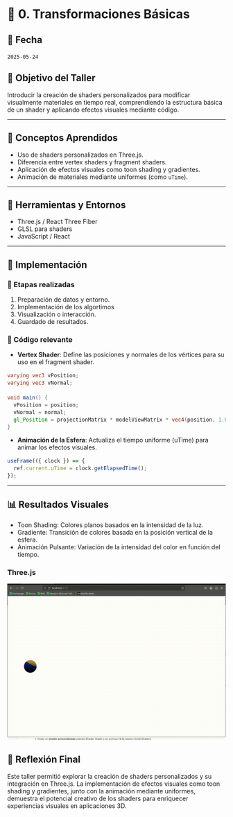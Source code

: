 # 🧪 0. Transformaciones Básicas

## 📅 Fecha
`2025-05-24` 


## 🎯 Objetivo del Taller

Introducir la creación de shaders personalizados para modificar visualmente materiales en tiempo real, comprendiendo la estructura básica de un shader y aplicando efectos visuales mediante código.

---

## 🧠 Conceptos Aprendidos

- Uso de shaders personalizados en Three.js.
- Diferencia entre vertex shaders y fragment shaders.
- Aplicación de efectos visuales como toon shading y gradientes.
- Animación de materiales mediante uniformes (como `uTime`).
---

## 🔧 Herramientas y Entornos


- Three.js / React Three Fiber
- GLSL para shaders
- JavaScript / React

---

## 🧪 Implementación

### 🔹 Etapas realizadas
1. Preparación de datos y entorno.
2. Implementación de los algortimos
3. Visualización o interacción.
4. Guardado de resultados.

### 🔹 Código relevante


- **Vertex Shader**: Define las posiciones y normales de los vértices para su uso en el fragment shader.

```glsl
varying vec3 vPosition;
varying vec3 vNormal;

void main() {
  vPosition = position;
  vNormal = normal;
  gl_Position = projectionMatrix * modelViewMatrix * vec4(position, 1.0);
}
```
- **Animación de la Esfera**: Actualiza el tiempo uniforme (uTime) para animar los efectos visuales.
```javascript
useFrame(({ clock }) => {
  ref.current.uTime = clock.getElapsedTime();
});
```


---

## 📊 Resultados Visuales

- Toon Shading: Colores planos basados en la intensidad de la luz.
- Gradiente: Transición de colores basada en la posición vertical de la esfera.
- Animación Pulsante: Variación de la intensidad del color en función del tiempo.

### Three.js

![Resultado Shader](resultados/shader.gif)




## 💬 Reflexión Final

Este taller permitió explorar la creación de shaders personalizados y su integración en Three.js. La implementación de efectos visuales como toon shading y gradientes, junto con la animación mediante uniformes, demuestra el potencial creativo de los shaders para enriquecer experiencias visuales en aplicaciones 3D.
